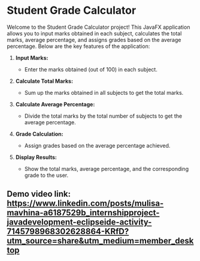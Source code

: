# Student Grade Calculator

Welcome to the Student Grade Calculator project! This JavaFX application allows you to input marks obtained in each subject, calculates the total marks, average percentage, and assigns grades based on the average percentage. Below are the key features of the application:

1. **Input Marks:**
   - Enter the marks obtained (out of 100) in each subject.

2. **Calculate Total Marks:**
   - Sum up the marks obtained in all subjects to get the total marks.

3. **Calculate Average Percentage:**
   - Divide the total marks by the total number of subjects to get the average percentage.

4. **Grade Calculation:**
   - Assign grades based on the average percentage achieved.

5. **Display Results:**
   - Show the total marks, average percentage, and the corresponding grade to the user.

## Demo video link: https://www.linkedin.com/posts/mulisa-mavhina-a6187529b_internshipproject-javadevelopment-eclipseide-activity-7145798968302628864-KRfD?utm_source=share&utm_medium=member_desktop
